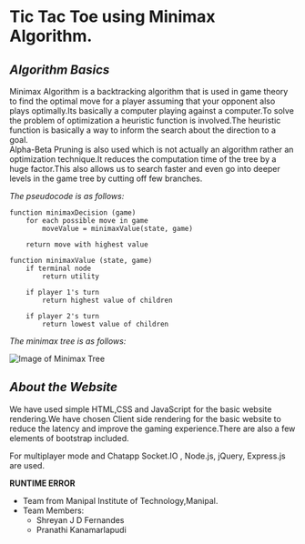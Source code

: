 # Tic Tac Toe using Minimax Algorithm.

## **_Algorithm Basics_**

   Minimax Algorithm is a backtracking algorithm that is used in game theory to find the optimal move for a player assuming that your opponent also plays optimally.Its basically a computer playing against a computer.To solve the problem of optimization a heuristic function is involved.The heuristic function is basically a way to inform the search about the direction to a goal.<br />
   Alpha-Beta Pruning is also used which is not actually an algorithm rather an optimization technique.It reduces the computation time of the tree by a huge factor.This also allows us to search faster and even go into deeper levels in the game tree by cutting off few branches.<br />
      
    
*The pseudocode is as follows:*

```
function minimaxDecision (game)
	for each possible move in game
		moveValue = minimaxValue(state, game)

	return move with highest value

function minimaxValue (state, game)
	if terminal node
		return utility

	if player 1's turn
		return highest value of children

	if player 2's turn
		return lowest value of children
  ```
 

*The minimax tree is as follows:*

![Image of Minimax Tree](https://www.researchgate.net/publication/262672371/figure/fig1/AS:393455625883662@1470818539933/Game-tree-for-Tic-Tac-Toe-game-using-MiniMax-algorithm.png)

## **_About the Website_**

   We have used simple HTML,CSS and JavaScript for the basic website rendering.We have chosen Client side rendering for the basic website to reduce the latency and improve the gaming experience.There are also a few elements of bootstrap included.<br />

For multiplayer mode and Chatapp Socket.IO , Node.js, jQuery, Express.js are used.
<br />
 
 **RUNTIME ERROR**
 -  Team from Manipal Institute of Technology,Manipal.
 -  Team Members:
    * Shreyan J D Fernandes 
    * Pranathi Kanamarlapudi
